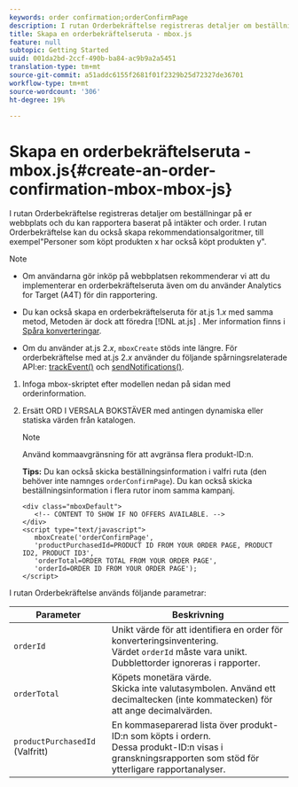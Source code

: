 ```yaml
---
keywords: order confirmation;orderConfirmPage
description: I rutan Orderbekräftelse registreras detaljer om beställningar på er webbplats och du kan rapportera baserat på intäkter och order. I rutan Orderbekräftelse kan du också skapa rekommendationsalgoritmer, till exempel"Personer som köpt produkten x har också köpt produkten y".
title: Skapa en orderbekräftelseruta - mbox.js
feature: null
subtopic: Getting Started
uuid: 001da2bd-2ccf-490b-ba84-ac9b9a2a5451
translation-type: tm+mt
source-git-commit: a51addc6155f2681f01f2329b25d72327de36701
workflow-type: tm+mt
source-wordcount: '306'
ht-degree: 19%

---
```



# Skapa en orderbekräftelseruta - mbox.js{#create-an-order-confirmation-mbox-mbox-js}

I rutan Orderbekräftelse registreras detaljer om beställningar på er webbplats och du kan rapportera baserat på intäkter och order. I rutan Orderbekräftelse kan du också skapa rekommendationsalgoritmer, till exempel&quot;Personer som köpt produkten x har också köpt produkten y&quot;.

>[!NOTE]
>
>* Om användarna gör inköp på webbplatsen rekommenderar vi att du implementerar en orderbekräftelseruta även om du använder Analytics for Target (A4T) för din rapportering.
   >
   >
* Du kan också skapa en orderbekräftelseruta för at.js 1.*x* med samma metod, Metoden är dock att föredra [!DNL at.js] . Mer information finns i [Spåra konverteringar](../../../c-implementing-target/c-implementing-target-for-client-side-web/how-to-deployatjs/implementing-target-without-a-tag-manager.md#task_E85D2F64FEB84201A594F2288FABF053).
   >
   >
* Om du använder at.js 2.*x*, `mboxCreate` stöds inte längre. För orderbekräftelse med at.js 2.*x* använder du följande spårningsrelaterade API:er: [trackEvent()](/help/c-implementing-target/c-implementing-target-for-client-side-web/adobe-target-trackevent.md) och [sendNotifications()](/help/c-implementing-target/c-implementing-target-for-client-side-web/adobe.target.sendnotifications-atjs-21.md).


1. Infoga mbox-skriptet efter modellen nedan på sidan med orderinformation.
1. Ersätt ORD I VERSALA BOKSTÄVER med antingen dynamiska eller statiska värden från katalogen.

   >[!NOTE]
   >
   >Använd kommaavgränsning för att avgränsa flera produkt-ID:n.

   **Tips:** Du kan också skicka beställningsinformation i valfri ruta (den behöver inte namnges `orderConfirmPage`). Du kan också skicka beställningsinformation i flera rutor inom samma kampanj.

   ```
   <div class="mboxDefault"> 
      <!-- CONTENT TO SHOW IF NO OFFERS AVAILABLE. --> 
   </div> 
   <script type="text/javascript">    
      mboxCreate('orderConfirmPage', 
      'productPurchasedId=PRODUCT ID FROM YOUR ORDER PAGE, PRODUCT ID2, PRODUCT ID3', 
      'orderTotal=ORDER TOTAL FROM YOUR ORDER PAGE', 
      'orderId=ORDER ID FROM YOUR ORDER PAGE'); 
   </script> 
   ```

I rutan Orderbekräftelse används följande parametrar:

| Parameter | Beskrivning |
|--- |--- |
| `orderId` | Unikt värde för att identifiera en order för konverteringsinventering.<br>Värdet `orderId` måste vara unikt. Dubblettorder ignoreras i rapporter. |
| `orderTotal` | Köpets monetära värde.<br>Skicka inte valutasymbolen. Använd ett decimaltecken (inte kommatecken) för att ange decimalvärden. |
| `productPurchasedId` (Valfritt) | En kommaseparerad lista över produkt-ID:n som köpts i ordern.<br>Dessa produkt-ID:n visas i granskningsrapporten som stöd för ytterligare rapportanalyser. |